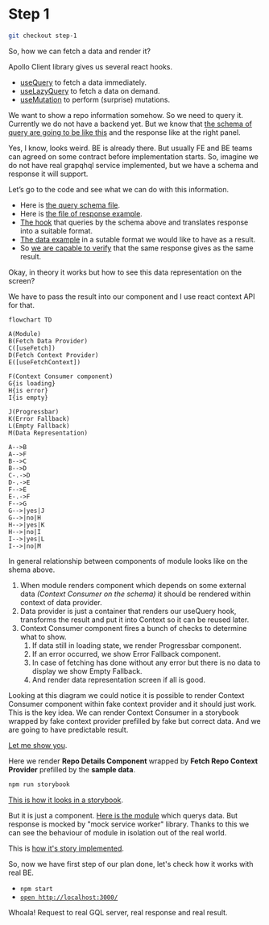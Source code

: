 # Step 1

```sh
git checkout step-1
```

So, how we can fetch a data and render it?

Apollo Client library gives us several react hooks.

- [useQuery](https://www.apollographql.com/docs/react/api/react/hooks/#usequery) to fetch a data immediately.
- [useLazyQuery](https://www.apollographql.com/docs/react/api/react/hooks/#uselazyquery) to fetch a data on demand.
- [useMutation](https://www.apollographql.com/docs/react/api/react/hooks/#usemutation) to perform (surprise) mutations.

We want to show a repo information somehow. So we need to query it. Currently we do not have a backend yet. But we know that [the schema of query are going to be like this](https://studio.apollographql.com/public/github/variant/current/explorer?explorerURLState=N4IgJg9gxgrgtgUwHYBcQC4QEcYIE4CeABAGIIpQAWASggA4QAUAJEgIaLpEDKKeAlkgDmAQgA0RZhADuSfF14Dh4yQBs2wmGyEIAzlwCSqIgF4iAVgCURYAB0ktvvQi7%2BKCIUbtOk7wgkycnhcUrL41nYOKI78YPaOjn7x0SgweKrJjpQQiHTaCACq6ZkoYHpQAnQo-BAOUY5luhX8VTVIABIAKgCyADIlFQhsKAhgAILR9Sjqmvm6jABm-Hi6KCEzQlo6uhEliRCNNnspsceJHAhnFBCqHscAviWPU6r8UMi6CEYLEEdTMXF-igkkC0hkps8Eu4wng-lCAcdbkJBMc2AA3YZsPBFcFQyEoZ7PEBiEAYgRsABGqj0GBAkSIRFsICSGEZIApbCgAGtkGBqbpdABaNgMVS3QVQV7IaLE%2BwMpmBfBMrhMikQWoENhMsRytkbLZ6ZUWez3ED3IA) and the response like at the right panel.

Yes, I know, looks weird. BE is already there. But usually FE and BE teams can agreed on some contract before implementation starts. So, imagine we do not have real grapqhql service implemented, but we have a schema and response it will support.

Let’s go to the code and see what we can do with this information.

- Here is [the query schema file](https://github.com/boonya/backendless-apollo-client/blob/step-1/src/providers/FetchRepo/FetchRepo.gql
).
- Here is [the file of response example](https://github.com/boonya/backendless-apollo-client/blob/step-1/src/providers/FetchRepo/__response__/sample.json
).
- [The hook](https://github.com/boonya/backendless-apollo-client/blob/step-1/src/providers/FetchRepo/useFetch.js#L77
) that queries by the schema above and translates response into a suitable format.
- [The data example](https://github.com/boonya/backendless-apollo-client/blob/step-1/src/providers/FetchRepo/__data__/sample.js
) in a sutable format we would like to have as a result.
- So [we are capable to verify](https://github.com/boonya/backendless-apollo-client/blob/step-1/src/providers/FetchRepo/useFetch.test.js#L71
) that the same response gives as the same result.

Okay, in theory it works but how to see this data representation on the screen?

We have to pass the result into our component and I use react context API for that.

```mermaid
flowchart TD

A(Module)
B(Fetch Data Provider)
C([useFetch])
D(Fetch Context Provider)
E([useFetchContext])

F(Context Consumer component)
G{is loading}
H{is error}
I{is empty}

J(Progressbar)
K(Error Fallback)
L(Empty Fallback)
M(Data Representation)

A-->B
A-->F
B-->C
B-->D
C-.->D
D-.->E
F-->E
E-.->F
F-->G
G-->|yes|J
G-->|no|H
H-->|yes|K
H-->|no|I
I-->|yes|L
I-->|no|M
```

In general relationship between components of module looks like on the shema above.

1. When module renders component which depends on some external data _(Context Consumer on the schema)_ it should be rendered within context of data provider.
2. Data provider is just a container that renders our useQuery hook, transforms the result and put it into Context so it can be reused later.
3. Context Consumer component fires a bunch of checks to determine what to show.
   1. If data still in loading state, we render Progressbar component.
   2. If an error occurred, we show Error Fallback component.
   3. In case of fetching has done without any error but there is no data to display we show Empty Fallback.
   4. And render data representation screen if all is good.

Looking at this diagram we could notice it is possible to render Context Consumer component within fake context provider and it should just work. This is the key idea. We can render Context Consumer in a storybook wrapped by fake context provider prefilled by fake but correct data. And we are going to have predictable result.

[Let me show you](https://github.com/boonya/backendless-apollo-client/blob/step-1/src/components/RepoDetails/index.stories.js#L14
).

Here we render **Repo Details Component** wrapped by **Fetch Repo Context Provider** prefilled by the **sample data**.

```sh
npm run storybook
```

[This is how it looks in a storybook](https://refs-tags-step-1--6419a8385ed98e10f7c94189.chromatic.com/?path=/story/components-repodetails--repo-details).


But it is just a component. [Here is the module](https://refs-tags-step-1--6419a8385ed98e10f7c94189.chromatic.com/?path=/story/modules-repo--fulfilled) which querys data. But response is mocked by "mock service worker" library. Thanks to this we can see the behaviour of module in isolation out of the real world.

This is [how it's story implemented](https://github.com/boonya/backendless-apollo-client/blob/step-1/src/modules/Repo/index.stories.js#L20).

So, now we have first step of our plan done, let's check how it works with real BE.

- `npm start`
- [`open http://localhost:3000/`](http://localhost:3000/)

Whoala! Request to real GQL server, real response and real result.
